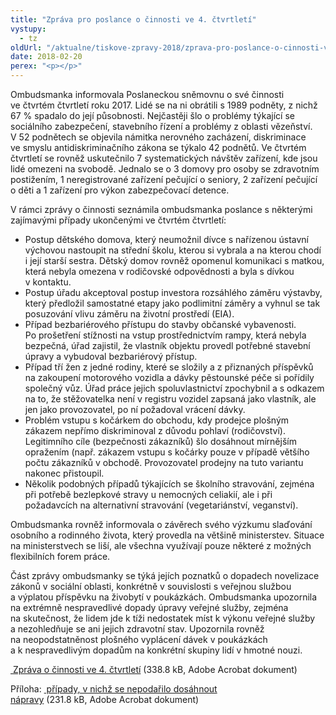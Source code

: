 ```yaml
---
title: "Zpráva pro poslance o činnosti ve 4. čtvrtletí"
vystupy:
  - tz
oldUrl: "/aktualne/tiskove-zpravy-2018/zprava-pro-poslance-o-cinnosti-ve-4-ctvrtleti-1"
date: 2018-02-20
perex: "<p></p>"
---
```


<!-- imported from the old website -->

<p>Ombudsmanka informovala Poslaneckou sněmovnu o své činnosti ve čtvrtém čtvrtletí roku 2017. Lidé se na ni obrátili s 1989 podněty, z nichž 67 % spadalo do její působnosti. Nejčastěji šlo o problémy týkající se sociálního zabezpečení, stavebního řízení a problémy z oblasti vězeňství. V 52 podnětech se objevila námitka nerovného zacházení, diskriminace ve smyslu antidiskriminačního zákona se týkalo 42 podnětů. Ve čtvrtém čtvrtletí se rovněž uskutečnilo 7 systematických návštěv zařízení, kde jsou lidé omezeni na svobodě. Jednalo se o 3 domovy pro osoby se zdravotním postižením, 1 neregistrované zařízení pečující o seniory, 2 zařízení pečující o děti a 1 zařízení pro výkon zabezpečovací detence.</p> <p>V rámci zprávy o činnosti seznámila ombudsmanka poslance s některými zajímavými případy ukončenými ve čtvrtém čtvrtletí:</p><ul><li>Postup dětského domova, který neumožnil dívce s nařízenou ústavní výchovou nastoupit na střední školu, kterou si vybrala a na kterou chodí i její starší sestra. Dětský domov rovněž opomenul komunikaci s matkou, která nebyla omezena v rodičovské odpovědnosti a byla s dívkou v kontaktu.</li><li>Postup úřadu akceptoval postup investora rozsáhlého záměru výstavby, který předložil samostatné etapy jako podlimitní záměry a vyhnul se tak posuzování vlivu záměru na životní prostředí (EIA).</li><li>Případ bezbariérového přístupu do stavby občanské vybavenosti. Po prošetření stížnosti na vstup prostřednictvím rampy, která nebyla bezpečná, úřad zajistil, že vlastník objektu provedl potřebné stavební úpravy a vybudoval bezbariérový přístup.</li><li>Případ tří žen z jedné rodiny, které se složily a z přiznaných příspěvků na zakoupení motorového vozidla a dávky pěstounské péče si pořídily společný vůz. Úřad práce jejich spoluvlastnictví zpochybnil a s odkazem na to, že stěžovatelka není v registru vozidel zapsaná jako vlastník, ale jen jako provozovatel, po ní požadoval vrácení dávky.</li><li>Problém vstupu s kočárkem do obchodu, kdy prodejce plošným zákazem nepřímo diskriminoval z důvodu pohlaví (rodičovství). Legitimního cíle (bezpečnosti zákazníků) šlo dosáhnout mírnějším opražením (např. zákazem vstupu s kočárky pouze v případě většího počtu zákazníků v obchodě. Provozovatel prodejny na tuto variantu nakonec přistoupil.</li><li>Několik podobných případů týkajících se školního stravování, zejména při potřebě bezlepkové stravy u nemocných celiakií, ale i při požadavcích na alternativní stravování (vegetariánství, veganství).</li></ul>      <p>Ombudsmanka rovněž informovala o závěrech svého výzkumu slaďování osobního a rodinného života, který provedla na většině ministerstev. Situace na ministerstvech se liší, ale všechna využívají pouze některé z možných flexibilních forem práce. </p> <p>Část zprávy ombudsmanky se týká jejích poznatků o dopadech novelizace zákonů v sociální oblasti, konkrétně v souvislosti s veřejnou službou a výplatou příspěvku na živobytí v poukázkách. Ombudsmanka upozornila na extrémně nespravedlivé dopady úpravy veřejné služby, zejména na skutečnost, že lidem jde k tíži nedostatek míst k výkonu veřejné služby a nezohledňuje se ani jejich zdravotní stav. Upozornila rovněž na neopodstatněnost plošného vyplácení dávek v poukázkách a k nespravedlivým dopadům na konkrétní skupiny lidí v hmotné nouzi.</p> <p><a title="Otevření do nového okna" href="/uploads-import/zpravy_pro_poslaneckou_snemovnu/Ctvrtletky/2017/2017_4-Q.pdf" target="_blank"> Zpráva o činnosti ve 4. čtvrtletí</a> (338.8 kB, Adobe Acrobat dokument)</p> <p>Příloha: <a title="Otevření do nového okna" href="/uploads-import/zpravy_pro_poslaneckou_snemovnu/Ctvrtletky/2017/2017_4-Q-sankce.pdf" target="_blank"> případy, v nichž se nepodařilo dosáhnout nápravy</a> (231.8 kB, Adobe Acrobat dokument)</p>
